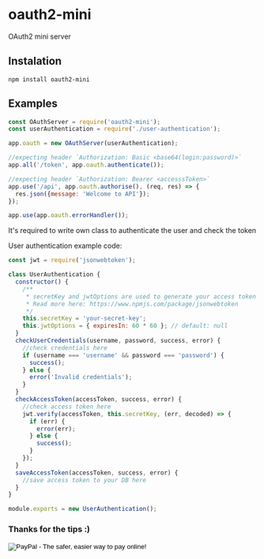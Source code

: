 # oauth2-mini

OAuth2 mini server

## Instalation
`npm install oauth2-mini`


## Examples
```javascript
const OAuthServer = require('oauth2-mini');
const userAuthentication = require('./user-authentication');

app.oauth = new OAuthServer(userAuthentication);

//expecting header `Authorization: Basic <base64(login:password)>`
app.all('/token', app.oauth.authenticate());

//expecting header `Authorization: Bearer <accesssToken>`
app.use('/api', app.oauth.authorise(), (req, res) => {
  res.json({message: 'Welcome to API'});
});

app.use(app.oauth.errorHandler());

```

It's required to write own class to authenticate the user and check the token

User authentication example code:
```javascript
const jwt = require('jsonwebtoken');

class UserAuthentication {
  constructor() {
    /**
     * secretKey and jwtOptions are used to generate your access token
     * Read more here: https://www.npmjs.com/package/jsonwebtoken
     */
    this.secretKey = 'your-secret-key';
    this.jwtOptions = { expiresIn: 60 * 60 }; // default: null
  }
  checkUserCredentials(username, password, success, error) {
    //check credentials here
    if (username === 'username' && password === 'password') {
      success();
    } else {
      error('Invalid credentials');
    }
  }
  checkAccessToken(accessToken, success, error) {
    //check access token here
    jwt.verify(accessToken, this.secretKey, (err, decoded) => {
      if (err) {
        error(err);
      } else {
        success();
      }
    });
  }
  saveAccessToken(accessToken, success, error) {
    //save access token to your DB here
  }
}

module.exports = new UserAuthentication();
```

### Thanks for the tips :)
<form action="https://www.paypal.com/cgi-bin/webscr" method="post" target="_blank">
  <input type="hidden" name="cmd" value="_s-xclick">
  <input type="hidden" name="hosted_button_id" value="BXKSVNWW9A6Q2">
  <input type="image" src="https://www.paypalobjects.com/en_US/i/btn/btn_donateCC_LG.gif" border="0" name="submit" alt="PayPal - The safer, easier way to pay online!">
  <img alt="" border="0" src="https://www.paypalobjects.com/pl_PL/i/scr/pixel.gif" width="1" height="1">
</form>
